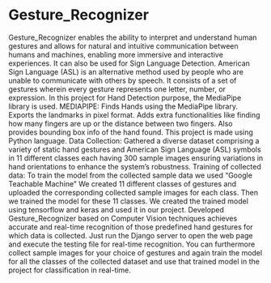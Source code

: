 # Gesture_Recognizer
Gesture_Recognizer enables the ability to interpret and understand human gestures and allows for natural and intuitive communication between humans and machines, enabling more immersive and interactive experiences.
It can also be used for Sign Language Detection. American Sign Language (ASL) is an alternative method used by people who are unable to communicate with others by speech. It consists of a set of gestures wherein every gesture represents one letter, number, or expression.
In this project for Hand Detection purpose, the MediaPipe library is used.
MEDIAPIPE: Finds Hands using the MediaPipe library. Exports the landmarks in pixel format. Adds extra functionalities like finding how many fingers are up or the distance between two fingers. Also provides bounding box info of the hand found.
This project is made using Python language.
Data Collection: Gathered a diverse dataset comprising a variety of static hand gestures and American Sign Language (ASL) symbols in 11 different classes each having 300 sample images ensuring variations in hand orientations to enhance the system’s robustness.
Training of collected data:  To train the model from the collected sample data we used “Google Teachable Machine”  We created 11 different classes of gestures and uploaded the corresponding collected sample images for each class. Then we trained the model for these 11 classes. We created the trained model using tensorflow and keras and used it in our project.
Developed Gesture_Recognizer based on Computer Vision techniques achieves accurate and real-time recognition of those predefined hand gestures for which data is collected.
Just run the Django server to open the web page and execute the testing file for real-time recognition.
You can furthermore collect sample images for your choice of gestures and again train the model for all the classes of the collected dataset and use that trained model in the project for classification in real-time.



